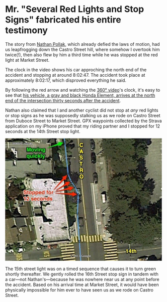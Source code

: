 # Mr. "Several Red Lights and Stop Signs" fabricated his entire testimony

The story from [Nathan Pollak](https://www.linkedin.com/in/natepollak), which already defied the laws of motion, had us leapfrogging down the Castro Street hill, where somehow I overtook him twice(!), then also flew by him a third time while he was stopped at the red light at Market Street.

The clock in the video shows his car approching the north end of the accident and stopping at around 8:02:47. The accident took place at approximately 8:02:17, which disproved everything he said.

By following the red arrow and watching the [360° video](/etc/360.md)'s clock, it's easy to see that [his vehicle, a gray and black Honda Element, arrives at the north end of the intersection thirty seconds after the accident](https://s3-us-west-1.amazonaws.com/bikelash/castro_market_chris_bucchere_accident_nathan_pollak.gif).

Nathan also claimed that I and another cyclist did not stop at _any_ red lights or stop signs as he was supposedly stalking us as we rode on Castro Street from Duboce Street to Market Street. GPX waypoints collected by the Strava application on my iPhone proved that my riding partner and I stopped for 12 seconds at the 14th Street stop light. 

<img src="/assets/images/castro_market_chris_bucchere_strava_gps.png"/>

The 15th street light was on a timed sequence that causes it to turn green shortly thereafter. We gently rolled the 16th Street stop sign in tandem with a car—not Nathan's—because he was nowhere near us at any point before the accident. Based on his arrival time at Market Street, it would have been physically impossible for him ever to have seen us as we rode on Castro Street.
